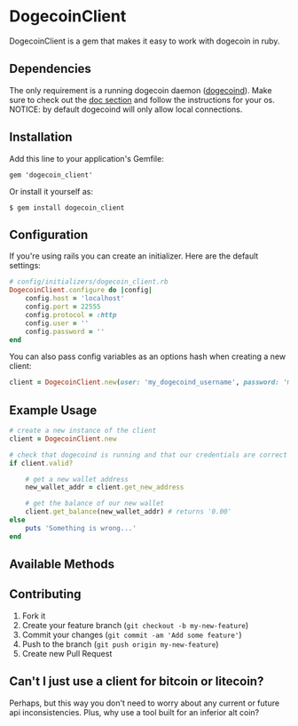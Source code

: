 # DogecoinClient

DogecoinClient is a gem that makes it easy to work with dogecoin in ruby.

## Dependencies

The only requirement is a running dogecoin daemon ([dogecoind](https://github.com/dogecoin/dogecoin)). Make sure to check out the [doc section](https://github.com/dogecoin/dogecoin/tree/master-1.5/doc) and follow the instructions for your os.
NOTICE: by default dogecoind will only allow local connections.

## Installation

Add this line to your application's Gemfile:

    gem 'dogecoin_client'

Or install it yourself as:

    $ gem install dogecoin_client

## Configuration

If you're using rails you can create an initializer. Here are the default settings:

```ruby
# config/initializers/dogecoin_client.rb
DogecoinClient.configure do |config|
    config.host = 'localhost'
    config.port = 22555
    config.protocol = :http
    config.user = ''
    config.password = ''
end
```

You can also pass config variables as an options hash when creating a new client:

```ruby
client = DogecoinClient.new(user: 'my_dogecoind_username', password: 'my_super_secure_password')
```

## Example Usage

```ruby
# create a new instance of the client
client = DogecoinClient.new

# check that dogecoind is running and that our credentials are correct
if client.valid?

    # get a new wallet address
    new_wallet_addr = client.get_new_address

    # get the balance of our new wallet
    client.get_balance(new_wallet_addr) # returns '0.00'
else
    puts 'Something is wrong...'
end
```

## Available Methods



## Contributing

1. Fork it
2. Create your feature branch (`git checkout -b my-new-feature`)
3. Commit your changes (`git commit -am 'Add some feature'`)
4. Push to the branch (`git push origin my-new-feature`)
5. Create new Pull Request

## Can't I just use a client for bitcoin or litecoin?

Perhaps, but this way you don't need to worry about any current or future api inconsistencies. Plus, why use a tool built for an inferior alt coin?
